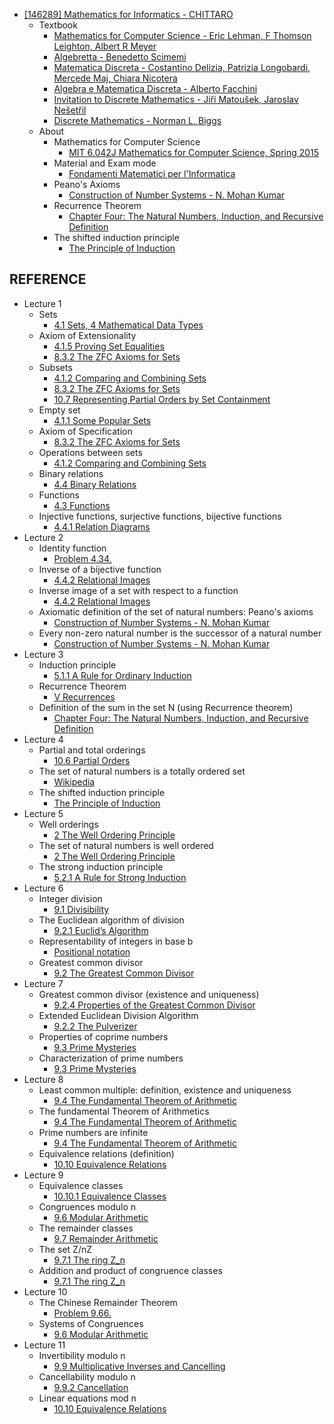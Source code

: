 - [[146289] Mathematics for Informatics - CHITTARO](https://didatticaonline.unitn.it/dol/course/view.php?id=40688)
  - Textbook
    - [Mathematics for Computer Science - Eric Lehman, F Thomson Leighton, Albert R Meyer](https://courses.csail.mit.edu/6.042/spring18/mcs.pdf)
    - [Algebretta - Benedetto Scimemi](https://libgen.li/ads.php?md5=de18d40e2c67fefa376a9780b5f1cec3)
    - [Matematica Discreta - Costantino Delizia, Patrizia Longobardi, Mercede Maj, Chiara Nicotera](https://libgen.li/ads.php?md5=f23e852665feb2a5d950c137e56b5424)
    - [Algebra e Matematica Discreta - Alberto Facchini](https://libgen.li/ads.php?md5=c281a823475b7b33176eb39ff695001a)
    - [Invitation to Discrete Mathematics - Jiří Matoušek, Jaroslav Nešetřil](https://libgen.li/ads.php?md5=be2e4b9197256bd4f1d884d5a45422d4)
    - [Discrete Mathematics - Norman L. Biggs](https://archive.org/details/discretemathemat00norm_0)
  - About
    - Mathematics for Computer Science
      - [MIT 6.042J Mathematics for Computer Science, Spring 2015](https://www.youtube.com/playlist?list=PLUl4u3cNGP60UlabZBeeqOuoLuj_KNphQ)
    - Material and Exam mode
      - [Fondamenti Matematici per l'Informatica](https://pignatelli.maths.unitn.it/didattica/fmi)
    - Peano's Axioms
      - [Construction of Number Systems - N. Mohan Kumar](https://www.math.wustl.edu/~kumar/courses/310-2011/Peano.pdf)
    - Recurrence Theorem
      - [Chapter Four: The Natural Numbers, Induction, and Recursive Definition](https://www.asc.ohio-state.edu/pollard.4/680/chapters/induction.pdf)
    - The shifted induction principle
      - [The Principle of Induction](https://www.ucd.ie/mathstat/t4media/Induction_principle_slides_web.pdf)

## REFERENCE
- Lecture 1
  - Sets
    - [4.1 Sets, 4 Mathematical Data Types](https://courses.csail.mit.edu/6.042/spring18/mcs.pdf#section.4.1)
  - Axiom of Extensionality
    - [4.1.5 Proving Set Equalities](https://courses.csail.mit.edu/6.042/spring18/mcs.pdf#subsection.4.1.5)
    - [8.3.2 The ZFC Axioms for Sets](https://courses.csail.mit.edu/6.042/spring18/mcs.pdf#subsection.8.3.2)
  - Subsets
    - [4.1.2 Comparing and Combining Sets](https://courses.csail.mit.edu/6.042/spring18/mcs.pdf#subsection.4.1.2)
    - [8.3.2 The ZFC Axioms for Sets](https://courses.csail.mit.edu/6.042/spring18/mcs.pdf#subsection.8.3.2)
    - [10.7 Representing Partial Orders by Set Containment](https://courses.csail.mit.edu/6.042/spring18/mcs.pdf#section.10.7)
  - Empty set
    - [4.1.1 Some Popular Sets](https://courses.csail.mit.edu/6.042/spring18/mcs.pdf#subsection.4.1.1)
  - Axiom of Specification
    - [8.3.2 The ZFC Axioms for Sets](https://courses.csail.mit.edu/6.042/spring18/mcs.pdf#subsection.8.3.2)
  - Operations between sets
    - [4.1.2 Comparing and Combining Sets](https://courses.csail.mit.edu/6.042/spring18/mcs.pdf#subsection.4.1.2)
  - Binary relations
    - [4.4 Binary Relations](https://courses.csail.mit.edu/6.042/spring18/mcs.pdf#section.4.4)
  - Functions
    - [4.3 Functions](https://courses.csail.mit.edu/6.042/spring18/mcs.pdf#section.4.3)
  - Injective functions, surjective functions, bijective functions
    - [4.4.1 Relation Diagrams](https://courses.csail.mit.edu/6.042/spring18/mcs.pdf#subsection.4.4.1)
- Lecture 2
  - Identity function
    - [Problem 4.34.](https://courses.csail.mit.edu/6.042/spring18/mcs.pdf#problem.4.34)
  - Inverse of a bijective function
    - [4.4.2 Relational Images](https://courses.csail.mit.edu/6.042/spring18/mcs.pdf#subsection.4.4.2)
  - Inverse image of a set with respect to a function
    - [4.4.2 Relational Images](https://courses.csail.mit.edu/6.042/spring18/mcs.pdf#subsection.4.4.2)
  - Axiomatic definition of the set of natural numbers: Peano's axioms
    - [Construction of Number Systems - N. Mohan Kumar](https://www.math.wustl.edu/~kumar/courses/310-2011/Peano.pdf)
  - Every non-zero natural number is the successor of a natural number
    - [Construction of Number Systems - N. Mohan Kumar](https://www.math.wustl.edu/~kumar/courses/310-2011/Peano.pdf)
- Lecture 3
  - Induction principle
    - [5.1.1 A Rule for Ordinary Induction](https://courses.csail.mit.edu/6.042/spring18/mcs.pdf#subsection.5.1.1)
  - Recurrence Theorem
    - [V Recurrences](https://courses.csail.mit.edu/6.042/spring18/mcs.pdf#part.5)
  - Definition of the sum in the set N (using Recurrence theorem)
    - [Chapter Four: The Natural Numbers, Induction, and Recursive Definition](https://www.asc.ohio-state.edu/pollard.4/680/chapters/induction.pdf)
- Lecture 4
  - Partial and total orderings
    - [10.6 Partial Orders](https://courses.csail.mit.edu/6.042/spring18/mcs.pdf#section.10.6)
  - The set of natural numbers is a totally ordered set
    - [Wikipedia](https://en.wikipedia.org/wiki/Total_order)
  - The shifted induction principle
    - [The Principle of Induction](https://www.ucd.ie/mathstat/t4media/Induction_principle_slides_web.pdf)
- Lecture 5
  - Well orderings
    - [2 The Well Ordering Principle](https://courses.csail.mit.edu/6.042/spring18/mcs.pdf#chapter.2)
  - The set of natural numbers is well ordered
    - [2 The Well Ordering Principle](https://courses.csail.mit.edu/6.042/spring18/mcs.pdf#chapter.2)
  - The strong induction principle
    - [5.2.1 A Rule for Strong Induction](https://courses.csail.mit.edu/6.042/spring18/mcs.pdf#subsection.5.2.1)
- Lecture 6
  - Integer division
    - [9.1 Divisibility](https://courses.csail.mit.edu/6.042/spring18/mcs.pdf#section.9.1)
  - The Euclidean algorithm of division
    - [9.2.1 Euclid’s Algorithm](https://courses.csail.mit.edu/6.042/spring18/mcs.pdf#subsection.9.2.1)
  - Representability of integers in base b
    - [Positional notation](https://en.wikipedia.org/wiki/Positional_notation)
  - Greatest common divisor
    - [9.2 The Greatest Common Divisor](https://courses.csail.mit.edu/6.042/spring18/mcs.pdf#section.9.2)
- Lecture 7
  - Greatest common divisor (existence and uniqueness)
    - [9.2.4 Properties of the Greatest Common Divisor](https://courses.csail.mit.edu/6.042/spring18/mcs.pdf#subsection.9.2.4)
  - Extended Euclidean Division Algorithm
    - [9.2.2 The Pulverizer](https://courses.csail.mit.edu/6.042/spring18/mcs.pdf#subsection.9.2.2)
  - Properties of coprime numbers
    - [9.3 Prime Mysteries](https://courses.csail.mit.edu/6.042/spring18/mcs.pdf#section.9.3)
  - Characterization of prime numbers
    - [9.3 Prime Mysteries](https://courses.csail.mit.edu/6.042/spring18/mcs.pdf#section.9.3)
- Lecture 8
  - Least common multiple: definition, existence and uniqueness
    - [9.4 The Fundamental Theorem of Arithmetic](https://courses.csail.mit.edu/6.042/spring18/mcs.pdf#section.9.4)
  - The fundamental Theorem of Arithmetics
    - [9.4 The Fundamental Theorem of Arithmetic](https://courses.csail.mit.edu/6.042/spring18/mcs.pdf#section.9.4)
  - Prime numbers are infinite
    - [9.4 The Fundamental Theorem of Arithmetic](https://courses.csail.mit.edu/6.042/spring18/mcs.pdf#section.9.4)
  - Equivalence relations (definition)
    - [10.10 Equivalence Relations](https://courses.csail.mit.edu/6.042/spring18/mcs.pdf#section.10.10)
- Lecture 9
  - Equivalence classes
    - [10.10.1 Equivalence Classes](https://courses.csail.mit.edu/6.042/spring18/mcs.pdf#subsection.10.10.1)
  - Congruences modulo n
    - [9.6 Modular Arithmetic](https://courses.csail.mit.edu/6.042/spring18/mcs.pdf#section.9.6)
  - The remainder classes
    - [9.7 Remainder Arithmetic](https://courses.csail.mit.edu/6.042/spring18/mcs.pdf#section.9.7)
  - The set Z/nZ
    - [9.7.1 The ring Z_n](https://courses.csail.mit.edu/6.042/spring18/mcs.pdf#subsection.9.7.1)
  - Addition and product of congruence classes
    - [9.7.1 The ring Z_n](https://courses.csail.mit.edu/6.042/spring18/mcs.pdf#subsection.9.7.1)
- Lecture 10
  - The Chinese Remainder Theorem
    - [Problem 9.66.](https://courses.csail.mit.edu/6.042/spring18/mcs.pdf#problem.9.66)
  - Systems of Congruences
    - [9.6 Modular Arithmetic](https://courses.csail.mit.edu/6.042/spring18/mcs.pdf#section.9.6)
- Lecture 11
  - Invertibility modulo n
    - [9.9 Multiplicative Inverses and Cancelling](https://courses.csail.mit.edu/6.042/spring18/mcs.pdf#section.9.9)
  - Cancellability modulo n
    - [9.9.2 Cancellation](https://courses.csail.mit.edu/6.042/spring18/mcs.pdf#subsection.9.9.2)
  - Linear equations mod n
    - [10.10 Equivalence Relations](https://courses.csail.mit.edu/6.042/spring18/mcs.pdf#section.10.10)
